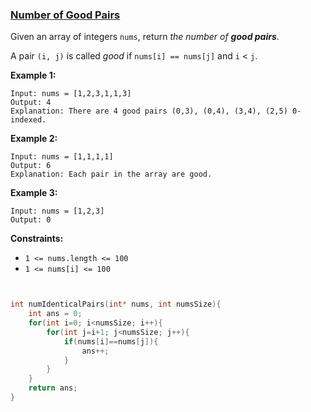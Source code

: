### [Number of Good Pairs](https://leetcode.com/problems/number-of-good-pairs/)

Given an array of integers `nums`, return *the number of **good pairs***.

A pair `(i, j)` is called *good* if `nums[i] == nums[j]` and `i` < `j`.

 

**Example 1:**

```
Input: nums = [1,2,3,1,1,3]
Output: 4
Explanation: There are 4 good pairs (0,3), (0,4), (3,4), (2,5) 0-indexed.
```

**Example 2:**

```
Input: nums = [1,1,1,1]
Output: 6
Explanation: Each pair in the array are good.
```

**Example 3:**

```
Input: nums = [1,2,3]
Output: 0
```

 

**Constraints:**

- `1 <= nums.length <= 100`
- `1 <= nums[i] <= 100`

```C


int numIdenticalPairs(int* nums, int numsSize){
    int ans = 0;
    for(int i=0; i<numsSize; i++){
        for(int j=i+1; j<numsSize; j++){
            if(nums[i]==nums[j]){
                ans++;
            }
        }
    }
    return ans;
}
```

